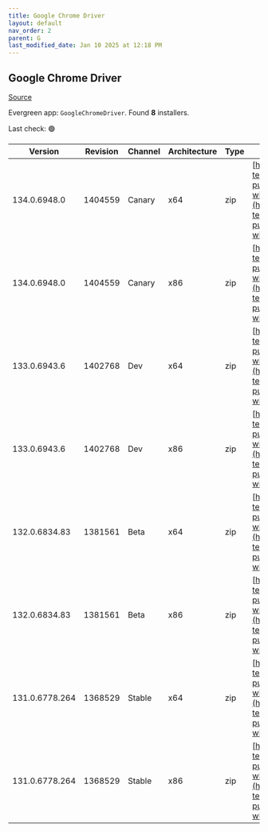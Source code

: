 ```yaml
---
title: Google Chrome Driver
layout: default
nav_order: 2
parent: G
last_modified_date: Jan 10 2025 at 12:18 PM
---
```


## Google Chrome Driver

[Source](https://googlechromelabs.github.io/chrome-for-testing/)

Evergreen app: `GoogleChromeDriver`. Found **8** installers.

Last check: 🟢

| Version        | Revision | Channel | Architecture | Type | URI                                                                                                                                                                                                          |
| -------------- | -------- | ------- | ------------ | ---- | ------------------------------------------------------------------------------------------------------------------------------------------------------------------------------------------------------------ |
| 134.0.6948.0   | 1404559  | Canary  | x64          | zip  | [https://storage.googleapis.com/chrome-for-testing-public/134.0.6948.0/win64/chromedriver-win64.zip](https://storage.googleapis.com/chrome-for-testing-public/134.0.6948.0/win64/chromedriver-win64.zip)     |
| 134.0.6948.0   | 1404559  | Canary  | x86          | zip  | [https://storage.googleapis.com/chrome-for-testing-public/134.0.6948.0/win32/chromedriver-win32.zip](https://storage.googleapis.com/chrome-for-testing-public/134.0.6948.0/win32/chromedriver-win32.zip)     |
| 133.0.6943.6   | 1402768  | Dev     | x64          | zip  | [https://storage.googleapis.com/chrome-for-testing-public/133.0.6943.6/win64/chromedriver-win64.zip](https://storage.googleapis.com/chrome-for-testing-public/133.0.6943.6/win64/chromedriver-win64.zip)     |
| 133.0.6943.6   | 1402768  | Dev     | x86          | zip  | [https://storage.googleapis.com/chrome-for-testing-public/133.0.6943.6/win32/chromedriver-win32.zip](https://storage.googleapis.com/chrome-for-testing-public/133.0.6943.6/win32/chromedriver-win32.zip)     |
| 132.0.6834.83  | 1381561  | Beta    | x64          | zip  | [https://storage.googleapis.com/chrome-for-testing-public/132.0.6834.83/win64/chromedriver-win64.zip](https://storage.googleapis.com/chrome-for-testing-public/132.0.6834.83/win64/chromedriver-win64.zip)   |
| 132.0.6834.83  | 1381561  | Beta    | x86          | zip  | [https://storage.googleapis.com/chrome-for-testing-public/132.0.6834.83/win32/chromedriver-win32.zip](https://storage.googleapis.com/chrome-for-testing-public/132.0.6834.83/win32/chromedriver-win32.zip)   |
| 131.0.6778.264 | 1368529  | Stable  | x64          | zip  | [https://storage.googleapis.com/chrome-for-testing-public/131.0.6778.264/win64/chromedriver-win64.zip](https://storage.googleapis.com/chrome-for-testing-public/131.0.6778.264/win64/chromedriver-win64.zip) |
| 131.0.6778.264 | 1368529  | Stable  | x86          | zip  | [https://storage.googleapis.com/chrome-for-testing-public/131.0.6778.264/win32/chromedriver-win32.zip](https://storage.googleapis.com/chrome-for-testing-public/131.0.6778.264/win32/chromedriver-win32.zip) |
